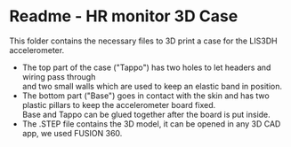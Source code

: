 # Readme - HR monitor 3D Case
This folder contains the necessary files to 3D print a case for the LIS3DH accelerometer.
* The top part of the case ("Tappo") has two holes to let headers and wiring pass through <br/> and two small walls which are used to keep an elastic band in position.
* The bottom part ("Base") goes in contact with the skin and has two plastic pillars to keep the accelerometer board fixed.\
Base and Tappo can be glued together after the board is put inside.
* The .STEP file contains the 3D model, it can be opened in any 3D CAD app, we used FUSION 360.
